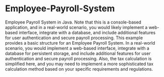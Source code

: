 # Employee-Payroll-System
 Employee Payroll System in Java. Note that this is a console-based application, and in a real-world scenario, 
 you would likely implement a web-based interface, integrate with a database, and include additional features for user authentication and secure payroll processing.
 This example provides a basic structure for an Employee Payroll System. In a real-world scenario, you would implement a web-based interface, 
 integrate with a database for persistent storage, and include additional features for user authentication and secure payroll processing. 
 Also, the tax calculation is simplified here, and you may need to implement a more sophisticated tax calculation method based on your specific requirements and regulations.

